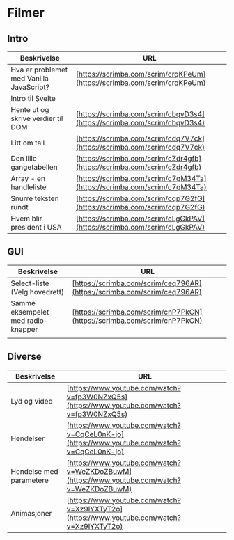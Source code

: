# Filmer

## Intro

| Beskrivelse                              | URL                                |
| ---------------------------------------- | ---------------------------------- |
| Hva er problemet med Vanilla JavaScript? | [https://scrimba.com/scrim/crqKPeUm](https://scrimba.com/scrim/crqKPeUm) |
| Intro til Svelte                         |                                    |
| Hente ut og skrive verdier til DOM       | [https://scrimba.com/scrim/cbqvD3s4](https://scrimba.com/scrim/cbqvD3s4) |
| Litt om tall                             | [https://scrimba.com/scrim/cdq7V7ck](https://scrimba.com/scrim/cdq7V7ck) |
| Den lille gangetabellen                  | [https://scrimba.com/scrim/cZdr4gfb](https://scrimba.com/scrim/cZdr4gfb) |
| Array - en handleliste                   | [https://scrimba.com/scrim/c7qM34Ta](https://scrimba.com/scrim/c7qM34Ta) |
| Snurre teksten rundt                     | [https://scrimba.com/scrim/cqp7G2fG](https://scrimba.com/scrim/cqp7G2fG) |
| Hvem blir president i USA                | [https://scrimba.com/scrim/cLgGkPAV](https://scrimba.com/scrim/cLgGkPAV) |

## GUI
| Beskrivelse                        | URL                                |
| ---------------------------------- | ---------------------------------- |
| Select-liste (Velg hovedrett)      | [https://scrimba.com/scrim/ceq796AR](https://scrimba.com/scrim/ceq796AR) |
| Samme eksempelet med radio-knapper | [https://scrimba.com/scrim/cnP7PkCN](https://scrimba.com/scrim/cnP7PkCN) |
|                                    |                                    |

## Diverse

|Beskrivelse   |URL   |
|--------------|-------------------------------------------|
|Lyd og video  |[https://www.youtube.com/watch?v=fp3W0NZxQ5s](https://www.youtube.com/watch?v=fp3W0NZxQ5s)|
|Hendelser      |[https://www.youtube.com/watch?v=CqCeL0nK-jo](https://www.youtube.com/watch?v=CqCeL0nK-jo)   |
|Hendelse med parametere|[https://www.youtube.com/watch?v=WeZKDoZBuwM](https://www.youtube.com/watch?v=WeZKDoZBuwM)|
|Animasjoner|[https://www.youtube.com/watch?v=Xz9lYXTyT2o](https://www.youtube.com/watch?v=Xz9lYXTyT2o)|
